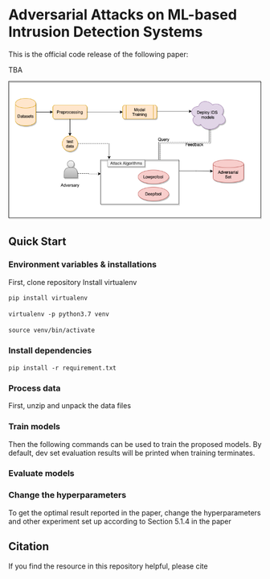 # Adversarial Attacks on ML-based Intrusion Detection Systems
This is the official code release of the following paper: 

TBA

<img src="https://github.com/hsekol-hub/Adversarial-Attacks-ML-based-IDS/blob/main/config/tmp/pipeline.png" alt="pipeline" width="700" class="center">

## Quick Start

### Environment variables & installations
First, clone repository
Install virtualenv
```
pip install virtualenv

virtualenv -p python3.7 venv

source venv/bin/activate
```
### Install dependencies
```
pip install -r requirement.txt
```

### Process data
First, unzip and unpack the data files 


### Train models
Then the following commands can be used to train the proposed models. By default, dev set evaluation results will be printed when training terminates.


### Evaluate models


### Change the hyperparameters
To get the optimal result reported in the paper, change the hyperparameters and other experiment set up according to Section 5.1.4 in the paper  


## Citation
If you find the resource in this repository helpful, please cite